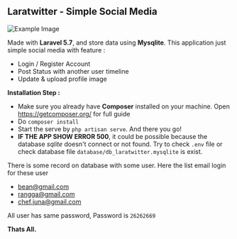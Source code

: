 ## Laratwitter - Simple Social Media

![Example Image](https://raw.githubusercontent.com/arixwap/laratwitter/master/public/img/example-image.png)

Made with <strong>Laravel 5.7</strong>, and store data using <strong>Mysqlite</strong>.
This application just simple social media with feature :
- Login / Register Account
- Post Status with another user timeline
- Update & upload profile image

<strong>Installation Step :</strong>
- Make sure you already have <strong>Composer</strong> installed on your machine. Open https://getcomposer.org/ for full guide
- Do <code>composer install</code>
- Start the serve by <code>php artisan serve</code>. And there you go!
- <strong>IF THE APP SHOW ERROR 500</strong>, it could be possible because the database <em>sqlite</em> doesn't connect or not found. Try to check <code>.env</code> file or check database file <code>database/db_laratwitter.mysqlite</code> is exist.

There is some record on database with some user. Here the list email login for these user
- bean@gmail.com
- rangga@gmail.com
- chef.juna@gmail.com

All user has same password, Password is <code>26262669</code>

<strong>Thats All.</strong>
